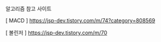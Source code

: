 알고리즘 참고 사이트

[ MACD ] https://jsp-dev.tistory.com/m/74?category=808569

[ 볼린저 ] https://jsp-dev.tistory.com/m/70